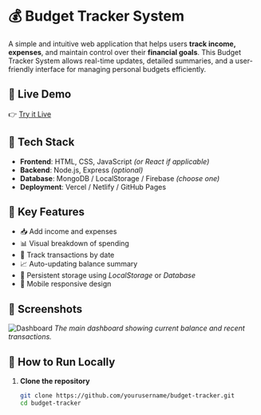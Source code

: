 # 💰 Budget Tracker System

A simple and intuitive web application that helps users **track income, expenses**, and maintain control over their **financial goals**. This Budget Tracker System allows real-time updates, detailed summaries, and a user-friendly interface for managing personal budgets efficiently.

## 🔗 Live Demo

👉 [Try it Live](https://your-live-site-link.com)

## 🧰 Tech Stack

- **Frontend**: HTML, CSS, JavaScript *(or React if applicable)*
- **Backend**: Node.js, Express *(optional)*
- **Database**: MongoDB / LocalStorage / Firebase *(choose one)*
- **Deployment**: Vercel / Netlify / GitHub Pages

## 🎯 Key Features

- 📥 Add income and expenses
- 📊 Visual breakdown of spending
- 📆 Track transactions by date
- 📈 Auto-updating balance summary
- 💾 Persistent storage using *LocalStorage* or *Database*
- 📱 Mobile responsive design

## 📸 Screenshots

![Dashboard](./assets/dashboard.png)
*The main dashboard showing current balance and recent transactions.*

## 🚀 How to Run Locally

1. **Clone the repository**
   ```bash
   git clone https://github.com/yourusername/budget-tracker.git
   cd budget-tracker
